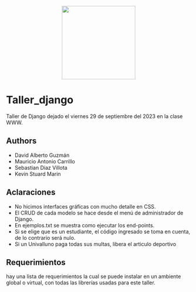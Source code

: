 <p align='center'>
  <img width='200' heigth='225' src='https://user-images.githubusercontent.com/62605744/171186764-43f7aae0-81a9-4b6e-b4ce-af963564eafb.png'>
</p>

# Taller_django
Taller de Django dejado el viernes 29 de septiembre del 2023 en la clase WWW.

## Authors
- David Alberto Guzmán
- Mauricio Antonio Carrillo
- Sebastian Diaz Villota
- Kevin Stuard Marin

## Aclaraciones
- No hicimos interfaces gráficas con mucho detalle en CSS.
- El CRUD de cada modelo se hace desde el menú de administrador de Django.
- En ejemplos.txt se muestra como ejecutar los end-points.
- Si se elige que es un estudiante, el código ingresado se toma en cuenta, de lo contrario será nulo.
- Si un Univalluno paga todas sus multas, libera el articulo deportivo

## Requerimientos
hay una lista de requerimientos la cual se puede instalar en un ambiente global o virtual, con todas las librerías usadas para este taller.
